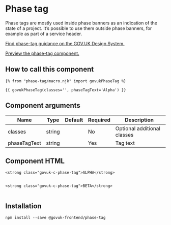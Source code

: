 


<h1 class="govuk-u-heading-36">
Phase tag
</h1>

<p class="govuk-u-core-24">
  Phase tags are mostly used inside phase banners as an indication of the state of a project. It’s possible to use them outside phase banners, for example as part of a service header.
</p>

<p class="govuk-u-copy-19">
  <a href="http://www.linktodesignsystem.com/phase-tag">Find phase-tag guidance on the GOV.UK Design System.</a>
</p>


<p class="govuk-u-copy-19">
<a href="http://govuk-frontend-review.herokuapp.com/components/phase-tag/preview">Preview the phase-tag component.
</a>
</p>

  <h2 class="govuk-u-heading-24">How to call this component</h2>

  <pre><code>{% from &quot;phase-tag/macro.njk&quot; import govukPhaseTag %}

{{ govukPhaseTag(classes=&#39;&#39;, phaseTagText=&#39;Alpha&#39;) }}
</code></pre>

<h2 class="govuk-u-heading-24">Component arguments</h2>

<div>

<!-- TODO: Use the table macro here and pass it component argument data -->
| Name              | Type    | Default | Required  | Description
|---                |---      |---      |---        |---
| classes           | string  |         | No        | Optional additional classes
| phaseTagText      | string  |         | Yes       | Tag text

</div>

<h2 class="govuk-u-heading-24">Component HTML</h2>
<pre><code>&lt;strong class=&quot;govuk-c-phase-tag&quot;&gt;ALPHA&lt;/strong&gt;

&lt;strong class=&quot;govuk-c-phase-tag&quot;&gt;BETA&lt;/strong&gt;
</code></pre>

<h2 class="govuk-u-heading-24">Installation</h2>
<pre><code>npm install --save @govuk-frontend/phase-tag</code></pre>

